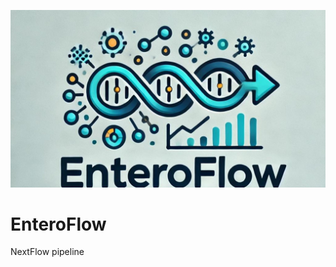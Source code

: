 ![Project Logo](https://github.com/CRAB-IZSLT/EnteroFlow/blob/main/Slide1.jpg)

# EnteroFlow

NextFlow pipeline 


